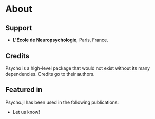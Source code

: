 # About







## Support

- **L'École de Neuropsychologie**, Paris, France.



## Credits

Psycho is a high-level package that would not exist without its many dependencies. Credits go to their authors.

## Featured in

Psycho.jl has been used in the following publications:

- Let us know!